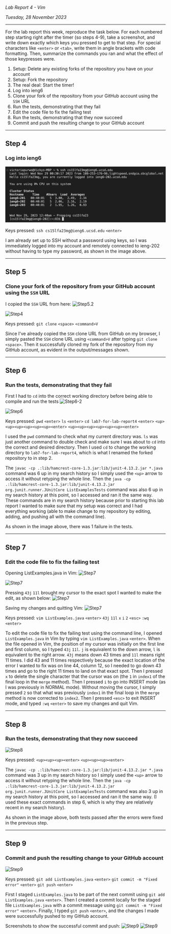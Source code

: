 *Lab Report 4 - Vim*

*Tuesday, 28 November 2023*

---

For the lab report this week, reproduce the task below. For each numbered step starting right after the timer (so steps 4-9), take a screenshot, and write down exactly which keys you pressed to get to that step. For special characters like ```<enter>``` or ```<tab>```, write them in angle brackets with code formatting. Then, summarize the commands you ran and what the effect of those keypresses were.

1. Setup: Delete any existing forks of the repository you have on your account
2. Setup: Fork the repository
3. The real deal: Start the timer!
4. Log into ieng6
5. Clone your fork of the repository from your GitHub account using the ```SSH``` URL
6. Run the tests, demonstrating that they fail
7. Edit the code file to fix the failing test
8. Run the tests, demonstrating that they now succeed
9. Commit and push the resulting change to your GitHub account

---

## Step 4
### Log into ieng6

![Step4](step4.png)

Keys pressed:
```ssh cs15lfa23mg@ieng6.ucsd.edu```
```<enter>```

I am already set up to SSH without a password using keys, so I was immediately logged into my account and remotely connected to ieng-202 without having to type my password, as shown in the image above.

---

## Step 5
### Clone your fork of the repository from your GitHub account using the ```SSH``` URL

I copied the ```SSH``` URL from here:
![Step5.2](step5-2.png)

![Step4](step5.png)

Keys pressed:
```git clone``` ```<space>``` ```<command>V```

Since I've already copied the ```SSH``` clone URL from GitHub on my browser, I simply pasted the ```SSH``` clone URL using ```<command>V``` after typing ```git clone``` ```<space>```. Then it successfully cloned my fork of the repository from my GitHub account, as evident in the output/messages shown.

---

## Step 6
### Run the tests, demonstrating that they fail

First I had to ```cd``` into the correct working directory before being able to compile and run the tests
![Step6-2](step6-2.png)

![Step6](step6.png)

Keys pressed:
```pwd```
```<enter>```
```ls```
```<enter>```
```cd lab7-for-lab-report4```
```<enter>```
```<up><up><up><up><up><up><enter>```
```<up><up><up><up><up><up><enter>```

I used the ```pwd``` command to check what my current directory was. ```ls``` was just another command to double check and make sure I was about to ```cd``` into the correct and desired directory. Then I used ```cd``` to change the working directory to ```lab7-for-lab-report4```, which is what I renamed the forked repository to in step 2.

The ```javac -cp .:lib/hamcrest-core-1.3.jar:lib/junit-4.13.2.jar *.java``` command was 6 up in my search history so I simply used the ```<up>``` arrow to access it without retyping the whole line. Then the ```java -cp .:lib/hamcrest-core-1.3.jar:lib/junit-4.13.2.jar org.junit.runner.JUnitCore ListExamplesTests``` command was also 6 up in my search history at this point, so I accessed and ran it the same way. These commands are in my search history because prior to starting this lab report I wanted to make sure that my setup was correct and I had everything working (able to make change to my repository by editing, adding, and pushing all with the command line).

As shown in the image above, there was 1 failure in the tests.

---

## Step 7
### Edit the code file to fix the failing test

Opening ListExamples.java in Vim:
![Step7](step7-1.png)

![Step7](step7-2.png)

Pressing ```43j``` ```11l``` brought my cursor to the exact spot I wanted to make the edit, as shown below:
![Step7](step7-3.png)

Saving my changes and quitting Vim:
![Step7](step7-4.png)

Keys pressed:
```vim ListExamples.java```
```<enter>```
```43j```
```11l```
```x```
```i```
```2```
```<esc>```
```:wq```
```<enter>```

To edit the code file to fix the failing test using the command line, I opened ```ListExamples.java``` in Vim by typing ```vim ListExamples.java``` ```<enter>```.
When the file opened in Vim, the position of my cursor was initially on the first line and first column, so I typed ```43j``` ```11l```.
```j``` is equivalent to the down arrow, ```l``` is equivalent to the right arrow.
```43j``` means down 43 times and ```11l``` means right 11 times. I did 43 and 11 times respectively because the exact location of the error I wanted to fix was on line 44, column 12, so I needed to go down 43 times and go to the right 11 times to land on that exact spot.
Then I pressed ```x``` to delete the single character that the cursor was on (the ```1``` in ```index1``` of the final loop in the ```merge``` method).
Then I pressed ```i``` to go into INSERT mode (as I was previously in NORMAL mode). Without moving the cursor, I simply pressed ```2``` so that what was previously ```index1``` in the final loop in the ```merge``` method is now corrected to ```index2```.
Then I pressed ```<esc>``` to exit INSERT mode, and typed ```:wq``` ```<enter>``` to save my changes and quit Vim.

---

## Step 8
### Run the tests, demonstrating that they now succeed

![Step8](step8.png)

Keys pressed:
```<up><up><up><enter>```
```<up><up><up><enter>```

The ```javac -cp .:lib/hamcrest-core-1.3.jar:lib/junit-4.13.2.jar *.java``` command was 3 up in my search history so I simply used the ```<up>``` arrow to access it without retyping the whole line. Then the ```java -cp .:lib/hamcrest-core-1.3.jar:lib/junit-4.13.2.jar org.junit.runner.JUnitCore ListExamplesTests``` command was also 3 up in my search history at this point, so I accessed and ran it the same way. (I used these exact commands in step 6, which is why they are relatively recent in my search history).

As shown in the image above, both tests passed after the errors were fixed in the previous step.

---

## Step 9
### Commit and push the resulting change to your GitHub account

![Step9](step9.png)

Keys pressed:
```git add ListExamples.java```
```<enter>```
```git commit -m "Fixed error"```
```<enter>```
```git push```
```<enter>```

First I staged ```ListExamples.java``` to be part of the next commit using ```git add ListExamples.java``` ```<enter>```.
Then I created a commit locally for the staged file  ```ListExamples.java``` with a commit message using ```git commit -m "Fixed error"``` ```<enter>```.
Finally, I typed ```git push``` ```<enter>```, and the changes I made were successfully pushed to my GitHub account.

Screenshots to show the successful commit and push:
![Step9](step9-2.png)
![Step9](step9-3.png)
